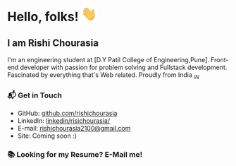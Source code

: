 
# Hello, folks! <img src="https://raw.githubusercontent.com/siddhant-roy/siddhant-roy/master/wave.gif" width="35px">

## I am **Rishi Chourasia**

<!-- ![.NET](https://img.shields.io/badge/.NET-Expert-lightblue) -->
<!-- ![C++](https://img.shields.io/badge/C++-Expert-purple) -->
<!-- ![Python](https://img.shields.io/badge/Python-Expert-lightgreen)
![HTML](https://img.shields.io/badge/HTML-Intermediate-orange)
![CSS](https://img.shields.io/badge/CSS-Intermediate-blue)
![JavaScript](https://img.shields.io/badge/JavaScript-Intermediate-yellow) -->
<!-- ![TypeScript](https://img.shields.io/badge/TypeScript-Intermediate-lightgrey) -->
<!-- ![SQL](https://img.shields.io/badge/SQL-Intermediate-red) -->

<!-- <p align="center"> <img src="https://komarev.com/ghpvc/?username=rishichourasia&label=Profile%20Views&color=118c70&style=flat" alt="lk;llk;lk;lk;lk;lk;lkrishichourasia" /> </p> -->

I'm an engineering student at [D.Y Patil College of Engineering,Pune]. Front-end developer with passion for problem solving and Fullstack development. Fascinated by everything that's Web related. Proudly from India <sub>_IN_</sub>

<!--<br />
<p align="center"> <a><img src="https://github-profile-trophy.vercel.app/?username=siddhant-roy" alt="siddhant-roy" /></a> sdfsdfsdfasfgnfghfgasdfasdfhfghdfasdf/////</p>
<br />-->

<!--
## 🔧 Technologies & Tools
![](https://img.shields.io/badge/OS-Windows-informational?style=flat&logo=linux&logoColor=white&color=2bbc8a)
![](https://img.shields.io/badge/Editor-IntelliJ_IDEA-informational?style=flat&logo=intellij-idea&logoColor=white&color=2bbc8a)
![](https://img.shields.io/badge/Code-Python-informational?style=flat&logo=python&logoColor=white&color=2bbc8a)
![](https://img.shields.io/badge/Code-JavaScript-informational?style=flat&logo=javascript&logoColor=white&color=2bbc8a)
![](https://img.shields.io/badge/Code-Golang-informational?style=flat&logo=go&logoColor=white&color=2bbc8a)
![](https://img.shields.io/badge/Code-Make-informational?style=flat&logo=cmake&logoColor=white&color=2bbc8a)
![](https://img.shields.io/badge/Code-Vue-informational?style=flat&logo=vue.js&logoColor=white&color=2bbc8a)
![](https://img.shields.io/badge/Shell-Bash-informational?style=flat&logo=gnu-bash&logoColor=white&color=2bbc8a)
![](https://img.shields.io/badge/Tools-PostgreSQL-informational?style=flat&logo=postgresql&logoColor=white&color=2bbc8a)
![](https://img.shields.io/badge/Tools-Docker-informational?style=flat&logo=docker&logoColor=white&color=2bbc8a)
![](https://img.shields.io/badge/Tools-Kubernetes-informational?style=flat&logo=kubernetes&logoColor=white&color=2bbc8a)
![](https://img.shields.io/badge/Tools-Red_Hat_OpenShift-informational?style=flat&logo=red-hat-open-shift&logoColor=white&color=2bbc8a)
![](https://img.shields.io/badge/Cloud-Digital_Ocean-informational?style=flat&logo=digitalocean&logoColor=white&color=2bbc8a)-->

<!-- - 🔭 Currently studying: at **D.Y Patil College of Engineering,Pune**
- 🌱 Currently learning: **React.JS**
- ⚙️ Mastering: `.html`, `.css`, `.js`, `.ts`, `.jsx`, `.cs`, `.cpp`, `.py`
- 👯 I’m actively looking for **Internships** and/or **Freelance** projects -->
<!--(- 💬 I'm mostly active within the **Vue.JS**, **Node.JS** communities)-->

### 📬 Get in Touch

- GitHub: [github.com/rishichourasia][github]
- LinkedIn: [linkedin/risichourasia/][linkedin]
- E-mail: rishichourasia2100@gmail.com
- Site: Coming soon :)

### 📚 Looking for my Resume? E-Mail me!

<!-- ![Siddhant Roy's github stats](https://github-readme-stats.vercel.app/api?username=rishichourasdfsdfasdfasdfasdfsdfsdfsdfsia&iuhhhkjhungjgjhgjh asfjf w wfpw weowEshow_icons=true&hide_border=true) -->

[github]: https://github.com/rishichourasia
[site]: https://
[linkedin]: https://www.linkedin.com/in/rishi-chourasia-81a8131b2/
